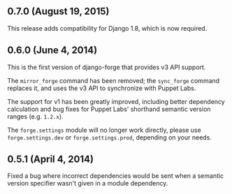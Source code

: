 ## 0.7.0 (August 19, 2015)

This release adds compatibility for Django 1.8, which is now required.

## 0.6.0 (June 4, 2014)

This is the first version of django-forge that provides v3 API support.

The `mirror_forge` command has been removed; the `sync_forge` command
replaces it, and uses the v3 API to synchronize with Puppet Labs.

The support for v1 has been greatly improved, including better dependency
calculation and bug fixes for Puppet Labs' shorthand semantic version
ranges (e.g. `1.2.x`).

The `forge.settings` module will no longer work directly, please use
`forge.settings.dev` or `forge.settings.prod`, depending on your needs.

## 0.5.1 (April 4, 2014)

Fixed a bug where incorrect dependencies would be sent when a semantic
version specifier wasn't given in a module dependency.
